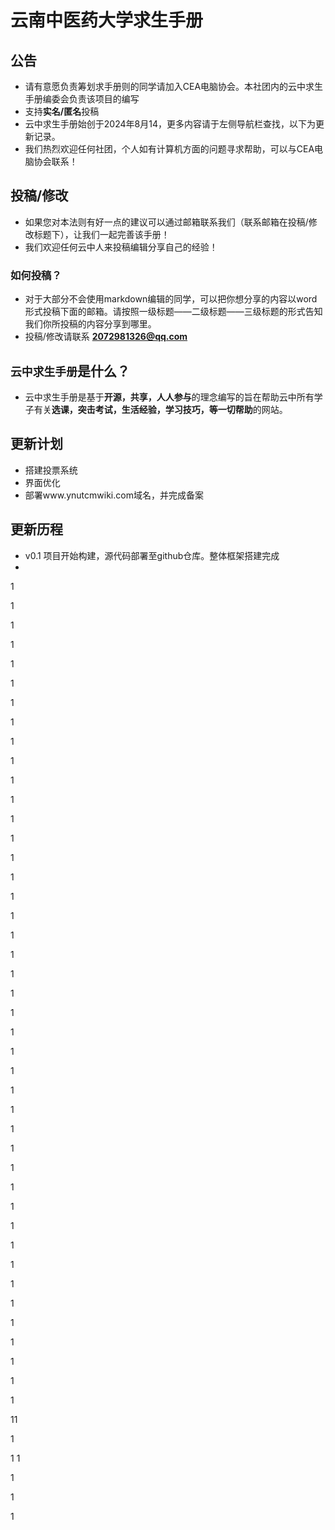 # 云南中医药大学求生手册

## 公告

- 请有意愿负责筹划求手册则的同学请加入CEA电脑协会。本社团内的云中求生手册编委会负责该项目的编写
- 支持**实名/匿名**投稿
- 云中求生手册始创于2024年8月14，更多内容请于左侧导航栏查找，以下为更新记录。
- 我们热烈欢迎任何社团，个人如有计算机方面的问题寻求帮助，可以与CEA电脑协会联系！


## 投稿/修改
- 如果您对本法则有好一点的建议可以通过邮箱联系我们（联系邮箱在投稿/修改标题下），让我们一起完善该手册！
- 我们欢迎任何云中人来投稿编辑分享自己的经验！
### 如何投稿？
- 对于大部分不会使用markdown编辑的同学，可以把你想分享的内容以word形式投稿下面的邮箱。请按照一级标题——二级标题——三级标题的形式告知我们你所投稿的内容分享到哪里。
- 投稿/修改请联系 **2072981326@qq.com**
## `云中求生手册`是什么？
- 云中求生手册是基于**开源，共享，人人参与**的理念编写的旨在帮助云中所有学子有关**选课，突击考试，生活经验，学习技巧，等一切帮助**的网站。
## 更新计划
- 搭建投票系统
- 界面优化
- 部署www.ynutcmwiki.com域名，并完成备案


## 更新历程

- v0.1 项目开始构建，源代码部署至github仓库。整体框架搭建完成
-

1

1

1

1

1

1

1

1

1

1

1

1

1

1

1

1

1

1

1

1

1

1

1

1

1

1

1


1


1


1


1


1

1

1

1

1

1

1

1

1

1

1


1


11


1

1
1


1


1


1


